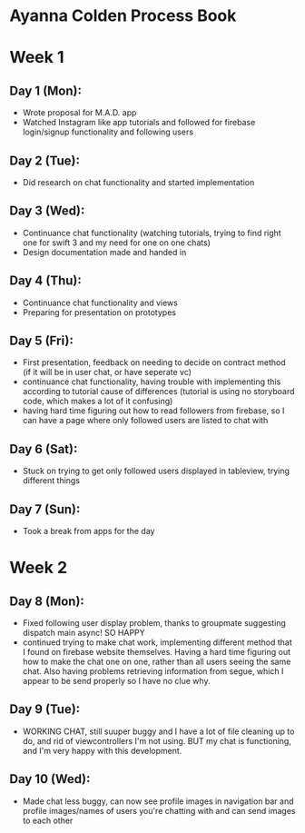# Ayanna Colden Process Book

# Week 1
## Day 1 (Mon):
* Wrote proposal for M.A.D. app
* Watched Instagram like app tutorials and followed for firebase login/signup functionality and following users

## Day 2 (Tue): 
* Did research on chat functionality and started implementation

## Day 3 (Wed):
* Continuance chat functionality (watching tutorials, trying to find right one for swift 3 and my need for one on one chats)
* Design documentation made and handed in

## Day 4 (Thu):
* Continuance chat functionality and views
* Preparing for presentation on prototypes

## Day 5 (Fri):
* First presentation, feedback on needing to decide on contract method (if it will be in user chat, or have seperate vc)
* continuance chat functionality, having trouble with implementing this according to tutorial cause of differences (tutorial is using no storyboard code, which makes a lot of it confusing)
* having hard time figuring out how to read followers from firebase, so I can have a page where only followed users are listed to chat with

## Day 6 (Sat):
* Stuck on trying to get only followed users displayed in tableview, trying different things

## Day 7 (Sun):
* Took a break from apps for the day

# Week 2
## Day 8 (Mon):
* Fixed following user display problem, thanks to groupmate suggesting dispatch main async! SO HAPPY
* continued trying to make chat work, implementing different method that I found on firebase website themselves. Having a hard time figuring out how to make the chat one on one, rather than all users seeing the same chat. Also having problems retrieving information from segue, which I appear to be send properly so I have no clue why.

## Day 9 (Tue):
* WORKING CHAT, still suuper buggy and I have a lot of file cleaning up to do, and rid of viewcontrollers I'm not using. BUT my chat is functioning, and I'm very happy with this development. 

## Day 10 (Wed):
* Made chat less buggy, can now see profile images in navigation bar and profile images/names of users you're chatting with and can send images to each other

